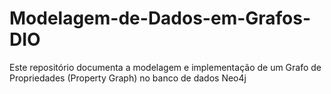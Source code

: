 # Modelagem-de-Dados-em-Grafos-DIO
Este repositório documenta a modelagem e implementação de um Grafo de Propriedades (Property Graph) no banco de dados Neo4j
